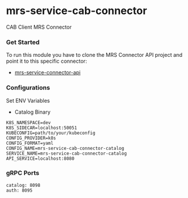 # mrs-service-cab-connector
CAB Client MRS Connector 

### Get Started

To run this module you have to clone the MRS Connector API project and point it to this specific 
connector:


- [mrs-service-connector-api](https://github.com/Tlantic/mrs-service-connector-api)


### Configurations

Set ENV Variables

- Catalog Binary

```
K8S_NAMESPACE=dev
K8S_SIDECAR=localhost:50051
KUBECONFIG=path/to/your/kubeconfig
CONFIG_PROVIDER=k8s
CONFIG_FORMAT=yaml
CONFIG_NAME=mrs-service-cab-connector-catalog
SERVICE_NAME=mrs-service-cab-connector-catalog
API_SERVICE=localhost:8080
```

### gRPC Ports

```
catalog: 8098
auth: 8095
``` 

